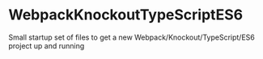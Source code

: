 # WebpackKnockoutTypeScriptES6
Small startup set of files to get a new Webpack/Knockout/TypeScript/ES6 project up and running
